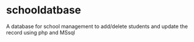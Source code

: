 # schooldatbase
A database for school management to add/delete students and update the record using php and MSsql
